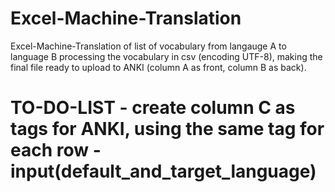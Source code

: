 # Excel-Machine-Translation 
Excel-Machine-Translation of list of vocabulary from langauge A to language B processing the vocabulary in csv (encoding UTF-8), making the final file ready to upload to ANKI (column A as front, column B as back).  
# TO-DO-LIST - create column C as tags for ANKI, using the same tag for each row - input(default_and_target_language)

